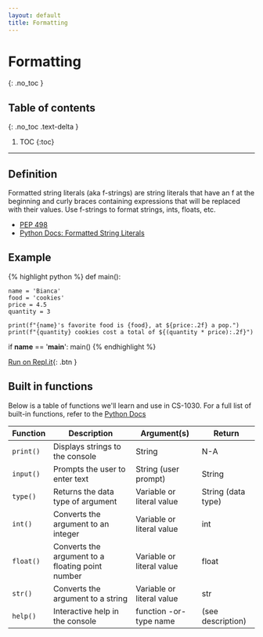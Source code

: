 ```yaml
---
layout: default
title: Formatting
---
```


# Formatting
{: .no_toc }
## Table of contents
{: .no_toc .text-delta }

1. TOC
{:toc}

---

## Definition
Formatted string literals (aka f-strings) are string literals that have an f at the beginning and curly braces containing expressions that will be replaced with their values. Use f-strings to format strings, ints, floats, etc.
- [PEP 498](https://www.python.org/dev/peps/pep-0498/)
- [Python Docs: Formatted String Literals](https://docs.python.org/3/reference/lexical_analysis.html#f-strings)

## Example

{% highlight python %}
def main():

    name = 'Bianca'
    food = 'cookies'
    price = 4.5
    quantity = 3

    print(f"{name}'s favorite food is {food}, at ${price:.2f} a pop.")
    print(f"{quantity} cookies cost a total of ${(quantity * price):.2f}")

if __name__ == '__main__':
    main()
{% endhighlight %}

[Run on Repl.it](https://repl.it/@bianca_ruiz/f-strings#main.py){: .btn }



## Built in functions
Below is a table of functions we'll learn and use in CS-1030. For a full list of built-in functions, refer to the [Python Docs](https://docs.python.org/3/library/functions.html)

| Function 	| Description 	| Argument(s) 	| Return  |
|-	|-	|-	|- |
| ```print()``` 	| Displays strings to the console 	| String 	| N-A |
| ```input()``` 	| Prompts the user to enter text 	| String (user prompt)	| String |
| ```type()``` 	| Returns the data type of argument 	| Variable or literal value	| String (data type) |
| ```int()``` 	| Converts the argument to an integer 	| Variable or literal value	| int |
| ```float()``` 	| Converts the argument to a floating point number 	| Variable or literal value	| float |
| ```str()``` 	| Converts the argument to a string 	| Variable or literal value	| str |
| ```help()``` 	| Interactive help in the console 	| function -or- type name	| (see description) |
